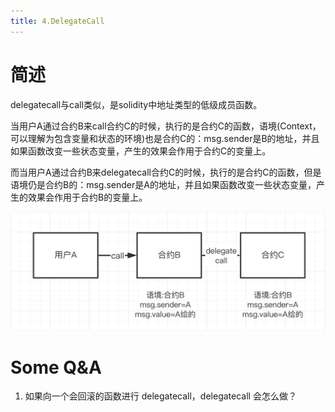 ```yaml
---
title: 4.DelegateCall
---
```

# 简述
delegatecall与call类似，是solidity中地址类型的低级成员函数。

当用户A通过合约B来call合约C的时候，执行的是合约C的函数，语境(Context，可以理解为包含变量和状态的环境)也是合约C的：msg.sender是B的地址，并且如果函数改变一些状态变量，产生的效果会作用于合约C的变量上。

而当用户A通过合约B来delegatecall合约C的时候，执行的是合约C的函数，但是语境仍是合约B的：msg.sender是A的地址，并且如果函数改变一些状态变量，产生的效果会作用于合约B的变量上。


![alt text](image-1.png)

# Some Q&A
1. 如果向一个会回滚的函数进行 delegatecall，delegatecall 会怎么做？